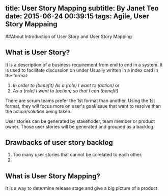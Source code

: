 title: User Story Mapping
subtitle: By Janet Teo
date: 2015-06-24 00:39:15
tags: Agile, User Story Mappaing
---

##About
Introduction of User Story and User Story Mapping

## What is User Story?
It is a description of a business requirement from end to end in a system. It is used to facilitate discussion on under
Usually written in a index card in the format:
1. *In order to (benefit) As a (role) I want to (action)*
	or
2. *As a (role) I want to (action) so that I can (benefit)*

There are scrum teams prefer the 1st format than another.
Using the 1st format, they will focus more on user's goal/issue that want to resolve than the action/solution being taken.

User stories can be generated by stakehoder, team member or product owner.
Those user stories will be generated and grouped as a backlog.

## Drawbacks of user story backlog
1. Too many user stories that cannot be corelated to each other.
2. 

## What is User Story Mapping?
It is a way to determine release stage and give a big picture of a product



